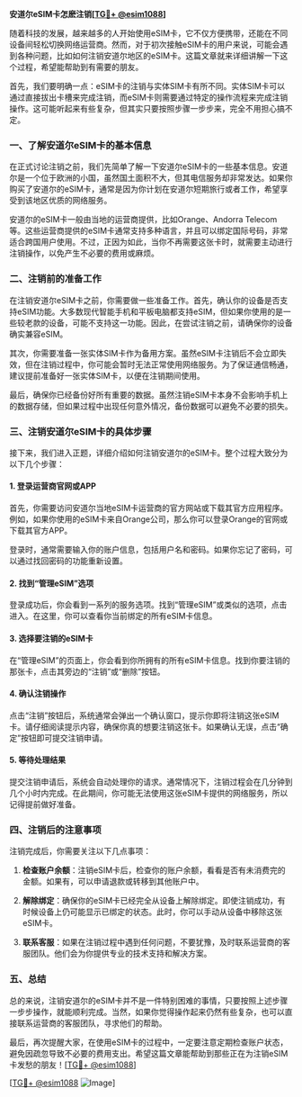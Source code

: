 **安道尔eSIM卡怎麽注销[[TG💪+ @esim1088](https://t.me/s/esim1088)]**

随着科技的发展，越来越多的人开始使用eSIM卡，它不仅方便携带，还能在不同设备间轻松切换网络运营商。然而，对于初次接触eSIM卡的用户来说，可能会遇到各种问题，比如如何注销安道尔地区的eSIM卡。这篇文章就来详细讲解一下这个过程，希望能帮助到有需要的朋友。

首先，我们要明确一点：eSIM卡的注销与实体SIM卡有所不同。实体SIM卡可以通过直接拔出卡槽来完成注销，而eSIM卡则需要通过特定的操作流程来完成注销操作。这可能听起来有些复杂，但其实只要按照步骤一步步来，完全不用担心搞不定。

### **一、了解安道尔eSIM卡的基本信息**

在正式讨论注销之前，我们先简单了解一下安道尔eSIM卡的一些基本信息。安道尔是一个位于欧洲的小国，虽然国土面积不大，但其电信服务却非常发达。如果你购买了安道尔的eSIM卡，通常是因为你计划在安道尔短期旅行或者工作，希望享受到该地区优质的网络服务。

安道尔的eSIM卡一般由当地的运营商提供，比如Orange、Andorra Telecom等。这些运营商提供的eSIM卡通常支持多种语言，并且可以绑定国际号码，非常适合跨国用户使用。不过，正因为如此，当你不再需要这张卡时，就需要主动进行注销操作，以免产生不必要的费用或麻烦。

### **二、注销前的准备工作**

在注销安道尔eSIM卡之前，你需要做一些准备工作。首先，确认你的设备是否支持eSIM功能。大多数现代智能手机和平板电脑都支持eSIM，但如果你使用的是一些较老款的设备，可能不支持这一功能。因此，在尝试注销之前，请确保你的设备确实兼容eSIM。

其次，你需要准备一张实体SIM卡作为备用方案。虽然eSIM卡注销后不会立即失效，但在注销过程中，你可能会暂时无法正常使用网络服务。为了保证通信畅通，建议提前准备好一张实体SIM卡，以便在注销期间使用。

最后，确保你已经备份好所有重要的数据。虽然注销eSIM卡本身不会影响手机上的数据存储，但如果过程中出现任何意外情况，备份数据可以避免不必要的损失。

### **三、注销安道尔eSIM卡的具体步骤**

接下来，我们进入正题，详细介绍如何注销安道尔的eSIM卡。整个过程大致分为以下几个步骤：

#### **1. 登录运营商官网或APP**

首先，你需要访问安道尔当地eSIM卡运营商的官方网站或下载其官方应用程序。例如，如果你使用的eSIM卡来自Orange公司，那么你可以登录Orange的官网或下载其官方APP。

登录时，通常需要输入你的账户信息，包括用户名和密码。如果你忘记了密码，可以通过找回密码的功能重新设置。

#### **2. 找到“管理eSIM”选项**

登录成功后，你会看到一系列的服务选项。找到“管理eSIM”或类似的选项，点击进入。在这里，你可以查看你当前绑定的所有eSIM卡信息。

#### **3. 选择要注销的eSIM卡**

在“管理eSIM”的页面上，你会看到你所拥有的所有eSIM卡信息。找到你要注销的那张卡，点击其旁边的“注销”或“删除”按钮。

#### **4. 确认注销操作**

点击“注销”按钮后，系统通常会弹出一个确认窗口，提示你即将注销这张eSIM卡。请仔细阅读提示内容，确保你真的想要注销这张卡。如果确认无误，点击“确定”按钮即可提交注销申请。

#### **5. 等待处理结果**

提交注销申请后，系统会自动处理你的请求。通常情况下，注销过程会在几分钟到几个小时内完成。在此期间，你可能无法使用这张eSIM卡提供的网络服务，所以记得提前做好准备。

### **四、注销后的注意事项**

注销完成后，你需要关注以下几点事项：

1. **检查账户余额**：注销eSIM卡后，检查你的账户余额，看看是否有未消费完的金额。如果有，可以申请退款或转移到其他账户中。

2. **解除绑定**：确保你的eSIM卡已经完全从设备上解除绑定。即使注销成功，有时候设备上仍可能显示已绑定的状态。此时，你可以手动从设备中移除这张eSIM卡。

3. **联系客服**：如果在注销过程中遇到任何问题，不要犹豫，及时联系运营商的客服团队。他们会为你提供专业的技术支持和解决方案。

### **五、总结**

总的来说，注销安道尔的eSIM卡并不是一件特别困难的事情，只要按照上述步骤一步步操作，就能顺利完成。当然，如果你觉得操作起来仍然有些复杂，也可以直接联系运营商的客服团队，寻求他们的帮助。

最后，再次提醒大家，在使用eSIM卡的过程中，一定要注意定期检查账户状态，避免因疏忽导致不必要的费用支出。希望这篇文章能帮助到那些正在为注销eSIM卡发愁的朋友！[[TG💪+ @esim1088](https://t.me/s/esim1088)] 

[[TG💪+ @esim1088](https://t.me/s/esim1088) ![Image](https://i.postimg.cc/4NQfJmqS/Snipaste-2025-05-13-00-14-12.png)]
